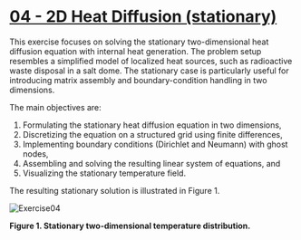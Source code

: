 # [04 - 2D Heat Diffusion (stationary)](https://github.com/GeoSci-FFM/GeoModBox.jl/blob/main/exercises/04_2D_Diffusion_Stationary.ipynb)

This exercise focuses on solving the stationary two-dimensional heat diffusion equation with internal heat generation. The problem setup resembles a simplified model of localized heat sources, such as radioactive waste disposal in a salt dome. The stationary case is particularly useful for introducing matrix assembly and boundary-condition handling in two dimensions.  

The main objectives are:  

1. Formulating the stationary heat diffusion equation in two dimensions,  
2. Discretizing the equation on a structured grid using finite differences,  
3. Implementing boundary conditions (Dirichlet and Neumann) with ghost nodes,  
4. Assembling and solving the resulting linear system of equations, and  
5. Visualizing the stationary temperature field.  

The resulting stationary solution is illustrated in Figure 1.  

![Exercise04](../../assets/04_2D_stationary.png)  

**Figure 1. Stationary two-dimensional temperature distribution.**
